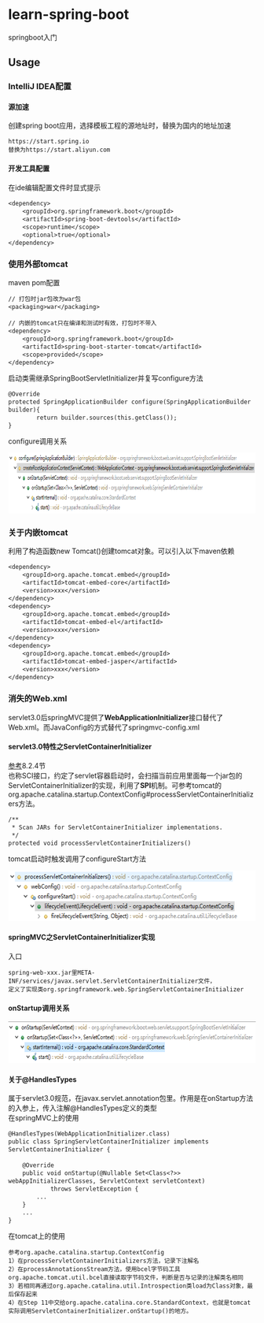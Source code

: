 # learn-spring-boot
springboot入门 

## Usage
### IntelliJ IDEA配置
#### 源加速
创建spring boot应用，选择模板工程的源地址时，替换为国内的地址加速
```
https://start.spring.io
替换为https://start.aliyun.com
```
#### 开发工具配置 
在ide编辑配置文件时显式提示
```
<dependency>
    <groupId>org.springframework.boot</groupId>
    <artifactId>spring-boot-devtools</artifactId>
    <scope>runtime</scope>
    <optional>true</optional>
</dependency>
```
### 使用外部tomcat
maven pom配置
```
// 打包时jar包改为war包
<packaging>war</packaging>

// 内嵌的tomcat只在编译和测试时有效，打包时不带入
<dependency>
    <groupId>org.springframework.boot</groupId>
    <artifactId>spring-boot-starter-tomcat</artifactId>
    <scope>provided</scope>
</dependency>
```
启动类需继承SpringBootServletInitializer并复写configure方法
```
@Override
protected SpringApplicationBuilder configure(SpringApplicationBuilder builder){
        return builder.sources(this.getClass());
}
```
configure调用关系
<div align=center><img width="917" height="123" src="https://github.com/handsomestWei/learn-spring-boot/blob/master/doc/configure-caller.png" /></div>

### 关于内嵌tomcat
利用了构造函数new Tomcat()创建tomcat对象。可以引入以下maven依赖
```
<dependency>
    <groupId>org.apache.tomcat.embed</groupId>
    <artifactId>tomcat-embed-core</artifactId>
    <version>xxx</version>
</dependency>
<dependency>
    <groupId>org.apache.tomcat.embed</groupId>
    <artifactId>tomcat-embed-el</artifactId>
    <version>xxx</version>
</dependency>
<dependency>
    <groupId>org.apache.tomcat.embed</groupId>
    <artifactId>tomcat-embed-jasper</artifactId>
    <version>xxx</version>
</dependency>
```

### 消失的Web.xml    
servlet3.0后springMVC提供了**WebApplicationInitializer**接口替代了Web.xml。而JavaConfig的方式替代了springmvc-config.xml
#### servlet3.0特性之ServletContainerInitializer
[参考](https://www.jcp.org/en/jsr/detail?id=315)8.2.4节   
也称SCI接口，约定了servlet容器启动时，会扫描当前应用里面每一个jar包的ServletContainerInitializer的实现，利用了**SPI**机制。可参考tomcat的org.apache.catalina.startup.ContextConfig#processServletContainerInitializers方法。
```
/**
 * Scan JARs for ServletContainerInitializer implementations.
 */
protected void processServletContainerInitializers()
```
tomcat启动时触发调用了configureStart方法   
<div align=center><img width="594" height="103" src="https://github.com/handsomestWei/learn-spring-boot/blob/master/doc/servletContainerInitializer-caller.png" /></div>

#### springMVC之ServletContainerInitializer实现
入口
```
spring-web-xxx.jar里META-INF/services/javax.servlet.ServletContainerInitializer文件，
定义了实现类org.springframework.web.SpringServletContainerInitializer
```
#### onStartup调用关系
<div align=center><img width="695" height="84" src="https://github.com/handsomestWei/learn-spring-boot/blob/master/doc/onStartup-caller.png" /></div>


#### 关于@HandlesTypes
属于servlet3.0规范，在javax.servlet.annotation包里。作用是在onStartup方法的入参上，传入注解@HandlesTypes定义的类型   
在springMVC上的使用
```
@HandlesTypes(WebApplicationInitializer.class)
public class SpringServletContainerInitializer implements ServletContainerInitializer {

	@Override
	public void onStartup(@Nullable Set<Class<?>> webAppInitializerClasses, ServletContext servletContext)
			throws ServletException {
        ... 
    }
    ...
}
```
在tomcat上的使用
```
参考org.apache.catalina.startup.ContextConfig
1）在processServletContainerInitializers方法，记录下注解名
2）在processAnnotationsStream方法，使用bcel字节码工具org.apache.tomcat.util.bcel直接读取字节码文件，判断是否与记录的注解类名相同
3）若相同再通过org.apache.catalina.util.Introspection类load为Class对象，最后保存起来
4）在Step 11中交给org.apache.catalina.core.StandardContext，也就是tomcat实际调用ServletContainerInitializer.onStartup()的地方。
```

